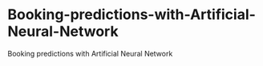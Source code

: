 # Booking-predictions-with-Artificial-Neural-Network
Booking predictions with Artificial Neural Network
